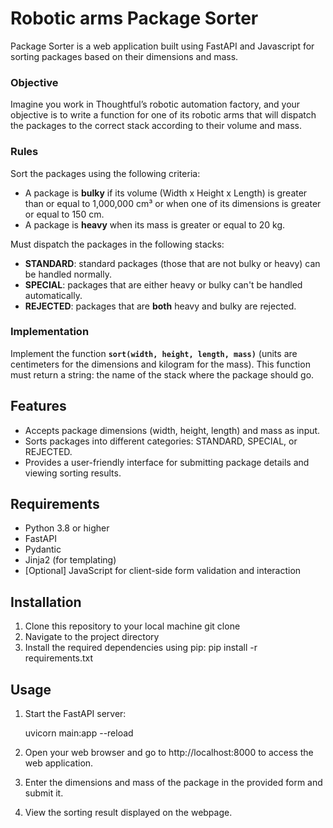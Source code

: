 # Robotic arms Package Sorter

Package Sorter is a web application built using FastAPI and Javascript for sorting packages based on their dimensions and mass.

### Objective

Imagine you work in Thoughtful’s robotic automation factory, and your objective is to write a function for one of its robotic arms that will dispatch the packages to the correct stack according to their volume and mass.

### Rules

Sort the packages using the following criteria:

- A package is **bulky** if its volume (Width x Height x Length) is greater than or equal to 1,000,000 cm³ or when one of its dimensions is greater or equal to 150 cm.
- A package is **heavy** when its mass is greater or equal to 20 kg.

Must dispatch the packages in the following stacks:

- **STANDARD**: standard packages (those that are not bulky or heavy) can be handled normally.
- **SPECIAL**: packages that are either heavy or bulky can't be handled automatically.
- **REJECTED**: packages that are **both** heavy and bulky are rejected.

### Implementation

Implement the function **`sort(width, height, length, mass)`** (units are centimeters for the dimensions and kilogram for the mass). This function must return a string: the name of the stack where the package should go.

## Features

- Accepts package dimensions (width, height, length) and mass as input.
- Sorts packages into different categories: STANDARD, SPECIAL, or REJECTED.
- Provides a user-friendly interface for submitting package details and viewing sorting results.

## Requirements

- Python 3.8 or higher
- FastAPI
- Pydantic
- Jinja2 (for templating)
- [Optional] JavaScript for client-side form validation and interaction

## Installation

1. Clone this repository to your local machine
    git clone <repository-url>
2. Navigate to the project directory
3. Install the required dependencies using pip:
    pip install -r requirements.txt

## Usage

1. Start the FastAPI server:

    uvicorn main:app --reload
2. Open your web browser and go to http://localhost:8000 to access the web application.

3. Enter the dimensions and mass of the package in the provided form and submit it.

4. View the sorting result displayed on the webpage.
